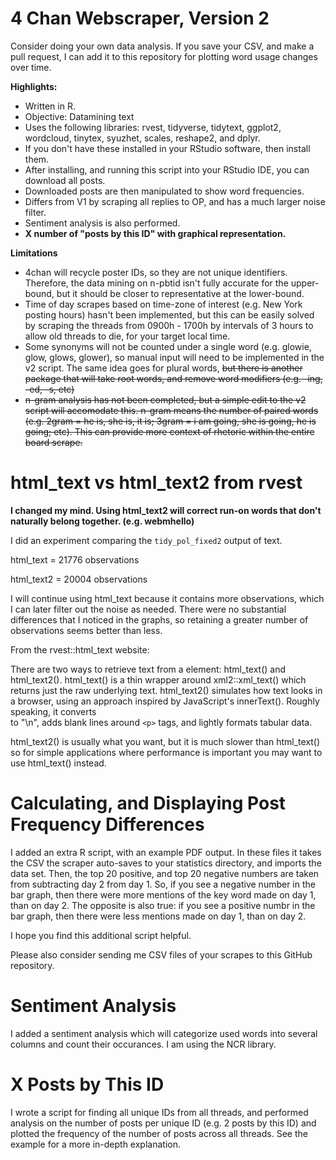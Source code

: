 # 4 Chan Webscraper, Version 2

Consider doing your own data analysis. If you save your CSV, and make a pull request, I can add it to this repository for plotting word usage changes over time.

**Highlights:**

- Written in R.
- Objective: Datamining text
- Uses the following libraries: rvest, tidyverse, tidytext, ggplot2, wordcloud, tinytex, syuzhet, scales, reshape2, and dplyr.
- If you don't have these installed in your RStudio software, then install them.
- After installing, and running this script into your RStudio IDE, you can download all posts.
- Downloaded posts are then manipulated to show word frequencies.
- Differs from V1 by scraping all replies to OP, and has a much larger noise filter.
- Sentiment analysis is also performed.
- **X number of "posts by this ID" with graphical representation.**

**Limitations**
- 4chan will recycle poster IDs, so they are not unique identifiers. Therefore, the data mining on n-pbtid isn't fully accurate for the upper-bound, but it should be closer to representative at the lower-bound.
- Time of day scrapes based on time-zone of interest (e.g. New York posting hours) hasn't been implemented, but this can be easily solved by scraping the threads from 0900h - 1700h by intervals of 3 hours to allow old threads to die, for your target local time.
- Some synonyms will not be counted under a single word (e.g. glowie, glow, glows, glower), so manual input will need to be implemented in the v2 script. The same idea goes for plural words, ~~but there is another package that will take root words, and remove word modifiers (e.g. -ing, -ed, -s, etc)~~
- ~~n-gram analysis has not been completed, but a simple edit to the v2 script will accomodate this. n-gram means the number of paired words (e.g. 2gram = he is, she is, it is; 3gram = i am going, she is going, he is going; etc). This can provide more context of rhetoric within the entire board scrape.~~

# html_text vs html_text2 from rvest

**I changed my mind. Using html_text2 will correct run-on words that don't naturally belong together. (e.g. webmhello)**

I did an experiment comparing the `tidy_pol_fixed2` output of text.

html_text = 21776 observations

html_text2 = 20004 observations

I will continue using html_text because it contains more observations, which I can later filter out the noise as needed. 
There were no substantial differences that I noticed in the graphs, so retaining a greater number of observations seems better than less.

From the rvest::html_text website:

There are two ways to retrieve text from a element: html_text() and html_text2(). html_text() is a thin wrapper around xml2::xml_text() which returns just the raw underlying text. html_text2() simulates how text looks in a browser, using an approach inspired by JavaScript's innerText(). Roughly speaking, it converts <br /> to "\n", adds blank lines around `<p>` tags, and lightly formats tabular data.

html_text2() is usually what you want, but it is much slower than html_text() so for simple applications where performance is important you may want to use html_text() instead.

# Calculating, and Displaying Post Frequency Differences

I added an extra R script, with an example PDF output. In these files it takes the CSV the scraper auto-saves to your statistics directory, and imports the data set. Then, the top 20 positive, and top 20 negative numbers are taken from subtracting day 2 from day 1. So, if you see a negative number in the bar graph, then there were more mentions of the key word made on day 1, than on day 2. The opposite is also true: if you see a positive numbr in the bar graph, then there were less mentions made on day 1, than on day 2.

I hope you find this additional script helpful.

Please also consider sending me CSV files of your scrapes to this GitHub repository.

# Sentiment Analysis

I added a sentiment analysis which will categorize used words into several columns and count their occurances. I am using the NCR library.


# X Posts by This ID

I wrote a script for finding all unique IDs from all threads, and performed analysis on the number of posts per unique ID (e.g. 2 posts by this ID) and plotted the frequency of the number of posts across all threads. See the example for a more in-depth explanation.
